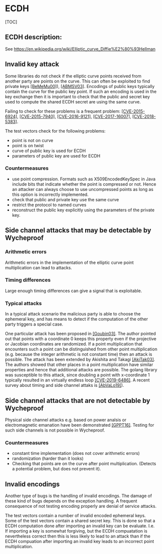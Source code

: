 # ECDH

[TOC]

## ECDH description:

See https://en.wikipedia.org/wiki/Elliptic_curve_Diffie%E2%80%93Hellman

## Invalid key attack

Some libraries do not check if the elliptic curve points received from another
party are points on the curve. This can often be exploited to find private keys
[[BeMeMu00]](bib.md#bememu00)), [[ABMSV03]](bib.md#abmsv03). Encodings of public
keys typically contain the curve for the public key point. If such an encoding
is used in the key exchange then it is important to check that the public and
secret key used to compute the shared ECDH secret are using the same curve.

Failing to check for these problems is a frequent problem:
[[CVE-2015-6924]](bib.md#cve-2015-6924),
[[CVE-2015-7940]](bib.md#cve-2015-7940),
[[CVE-2016-9121]](bib.md#cve-2016-9121),
[[CVE-2017-16007]](bib.md#cve-2017-16007),
[[CVE-2018-5383]](bib.md#cve-2018-5383).

The test vectors check for the following problems:

*   point is not on curve
*   point is on twist
*   curve of public key is used for ECDH
*   parameters of public key are used for ECDH

### Countermeasures

*   use point compression. Formats such as X509EncodedKeySpec in Java include
    bits that indicate whether the point is compressed or not. Hence an attacker
    can always choose to use uncompressed points as long as this option is
    incorrectly implemented.
*   check that public and private key use the same curve
*   restrict the protocol to named curves
*   reconstruct the public key explicitly using the parameters of the private
    key.

## Side channel attacks that may be detectable by Wycheproof

### Arithmetic errors

Arithmetic errors in the implementation of the elliptic curve point
multiplication can lead to attacks.

### Timing differences

Large enough timing differences can give a signal that is exploitable.

### Typical attacks

In a typical attack scenario the malicious party is able to choose the ephemeral
key, and has means to detect if the computation of the other party triggers a
special case.

One particular attack has been proposed in [[Goubin03]](bib.md#goubin03). The
author pointed out that points with a coordinate 0 keeps this property even if
the projective or Jacobian coordinates are randomized. If a point multiplication
that encounters such a point can be distinguished from other point
multiplication (e.g. because the integer arithmetic is not constant time) then
an attack is possible. The attack has been extended by Akishita and Takagi
[[AkiTak03]](bib.md#akitak03). The authors showed that other places in a point
multiplication have similar properties and hence that additional attacks are
possible. The golang library was susceptible to this attack, since doubling a
point with x-coordinate 1 typically resulted in an virtually endless loop
[[CVE-2019-6486]](bib.md#cve-2019-6486). A recent survey about timing and side
channel attaks is [[AbVaLo19]](bib.md#abvalo19)).

## Side channel attacks that are not detectable by Wycheproof

Physical side channel attacks e.g. based on power analsis or electromagnetic
emanation have been demonstrated [[GPPT16]](bib.md#gppt16). Testing for such
side channels is not possible in Wycheproof.

### Countermeasures

*   constant time implementation (does not cover arithmetic errors)
*   randomization (harder than it looks)
*   Checking that points are on the curve after point multiplication. (Detects a
    potential problem, but does not prevent it).

## Invalid encodings

Another type of bugs is the handling of invalid encodings. The damage of these
kind of bugs depends on the exception handling. A frequent consequence of not
testing encoding properly are denial of service attacks.

The test vectors contain a number of invalid encoded ephemeral keys. Some of the
test vectors contain a shared secret key. This is done so that a ECDH
computation done after importing an invalid key can be evaluate. I.e. If
importing a key is somewhat forgiving, but the ECDH compuatation is nevertheless
correct then this is less likely to lead to an attack than if the ECDH
compuation after importing an invalid key leads to an incorrect point
multiplication.
